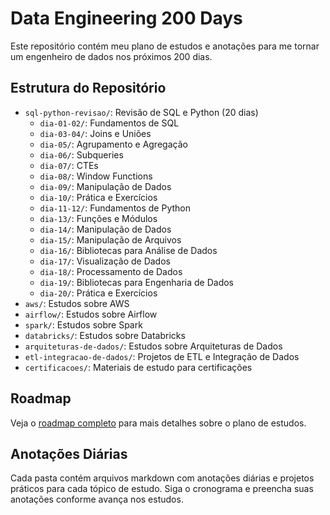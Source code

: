 # Data Engineering 200 Days

Este repositório contém meu plano de estudos e anotações para me tornar um engenheiro de dados nos próximos 200 dias.

## Estrutura do Repositório

- `sql-python-revisao/`: Revisão de SQL e Python (20 dias)
  - `dia-01-02/`: Fundamentos de SQL
  - `dia-03-04/`: Joins e Uniões
  - `dia-05/`: Agrupamento e Agregação
  - `dia-06/`: Subqueries
  - `dia-07/`: CTEs
  - `dia-08/`: Window Functions
  - `dia-09/`: Manipulação de Dados
  - `dia-10/`: Prática e Exercícios
  - `dia-11-12/`: Fundamentos de Python
  - `dia-13/`: Funções e Módulos
  - `dia-14/`: Manipulação de Dados
  - `dia-15/`: Manipulação de Arquivos
  - `dia-16/`: Bibliotecas para Análise de Dados
  - `dia-17/`: Visualização de Dados
  - `dia-18/`: Processamento de Dados
  - `dia-19/`: Bibliotecas para Engenharia de Dados
  - `dia-20/`: Prática e Exercícios
- `aws/`: Estudos sobre AWS
- `airflow/`: Estudos sobre Airflow
- `spark/`: Estudos sobre Spark
- `databricks/`: Estudos sobre Databricks
- `arquiteturas-de-dados/`: Estudos sobre Arquiteturas de Dados
- `etl-integracao-de-dados/`: Projetos de ETL e Integração de Dados
- `certificacoes/`: Materiais de estudo para certificações

## Roadmap

Veja o [roadmap completo](roadmap.md) para mais detalhes sobre o plano de estudos.

## Anotações Diárias

Cada pasta contém arquivos markdown com anotações diárias e projetos práticos para cada tópico de estudo. Siga o cronograma e preencha suas anotações conforme avança nos estudos.
